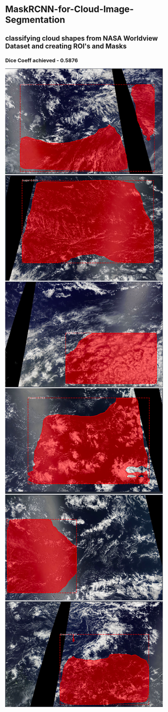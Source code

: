 # MaskRCNN-for-Cloud-Image-Segmentation
## classifying cloud shapes from NASA Worldview Dataset and creating ROI's and Masks
### Dice Coeff achieved - <b>0.5876</b>


<img src="https://raw.githubusercontent.com/dikshantsagar/MaskRCNN-for-Cloud-Image-Segmentation/master/Screenshot 2019-11-30 at 6.03.16 PM.png">
<img src="https://raw.githubusercontent.com/dikshantsagar/MaskRCNN-for-Cloud-Image-Segmentation/master/Screenshot%202019-11-30%20at%206.03.24%20PM.png">
<img src="https://raw.githubusercontent.com/dikshantsagar/MaskRCNN-for-Cloud-Image-Segmentation/master/Screenshot%202019-11-30%20at%206.03.30%20PM.png">
<img src="https://raw.githubusercontent.com/dikshantsagar/MaskRCNN-for-Cloud-Image-Segmentation/master/Screenshot%202019-11-30%20at%206.03.33%20PM.png">
<img src="https://raw.githubusercontent.com/dikshantsagar/MaskRCNN-for-Cloud-Image-Segmentation/master/Screenshot%202019-11-30%20at%206.03.37%20PM.png">
<img src="https://raw.githubusercontent.com/dikshantsagar/MaskRCNN-for-Cloud-Image-Segmentation/master/Screenshot%202019-11-30%20at%206.03.44%20PM.png">
